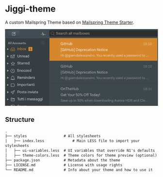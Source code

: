 # Jiggi-theme

A custom Mailspring Theme based on [Mailspring Theme Starter](https://github.com/Foundry376/Mailspring-Theme-Starter).

![screenshot](screenshot/jiggi-theme_v1_2.png)

## Structure
```
.
├── styles                 # All stylesheets
|   ├── index.less             # Main LESS file to import your stylesheets
│   ├── ui-variables.less  # UI variables that override N1's defaults
│   ├── theme-colors.less  # Theme colors for theme preview (optional)
├── package.json           # Metadata about the theme
├── LICENSE.md             # License with usage rights
└── README.md              # Info about your theme and how to use it
```
